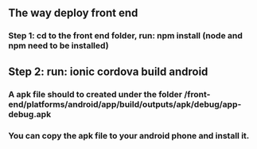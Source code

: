 ## The way deploy front end

### Step 1: cd to the front end folder, run: npm install (node and npm need to be installed)

## Step 2: run: ionic cordova build android
###  A apk file should to created under the folder  /front-end/platforms/android/app/build/outputs/apk/debug/app-debug.apk
 ### You can copy the apk file to your android phone and install it.
